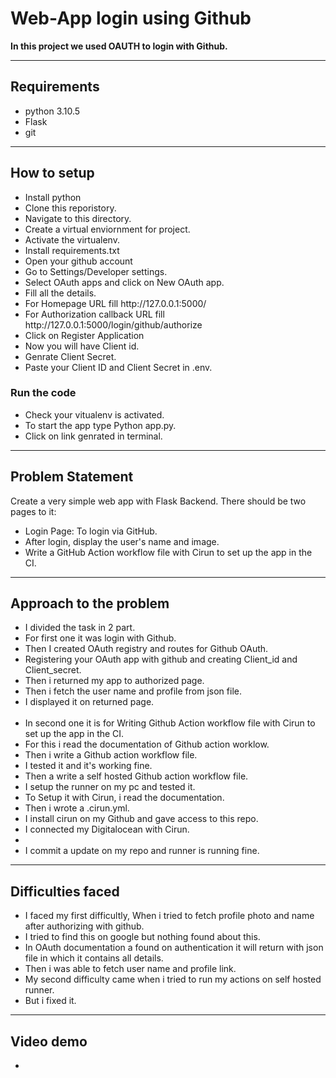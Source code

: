 <h1>Web-App login using Github</h1>
<p><b>In this project we used OAUTH to login with Github.</b></p>
<hr border-top: 1px dashed>
<h2>Requirements</h2>
<ul type ="disc">
<li>python 3.10.5</li>
 <li>Flask</li>
  <li>git</li>
</ul>
<hr>
<h2>How to setup</h2>
<ul type="disc">
 <li>Install python</li>
 <li>Clone this reporistory.</li>
 <li>Navigate to this directory.</li>
 <li>Create a virtual enviornment for project.</li>
 <li>Activate the virtualenv.</li>
 <li>Install requirements.txt</li>
 <li>Open your github account</li>
 <li>Go to Settings/Developer settings.</li>
 <li>Select OAuth apps and click on New OAuth app.</li>
 <li>Fill all the details.</li>
 <li>For Homepage URL fill http://127.0.0.1:5000/</li>
 <li>For Authorization callback URL fill http://127.0.0.1:5000/login/github/authorize</li>
 <li>Click on Register Application</li>
 <li>Now you will have Client id.</li>
 <li>Genrate Client Secret.</li>
 <li>Paste your Client ID and Client Secret in .env.</li>
 </ul>
<h3>Run the code</h3>
<ul type="disc">
 <li>Check your vitualenv is activated.</li>
 <li>To start the app type Python app.py.</li>
 <li>Click on link genrated in terminal.</li>
 </ul>
<hr>
<h2>Problem Statement</h2>
 Create a very simple web app with Flask Backend. There should be two pages to it:
 <ul>
<li> Login Page: To login via GitHub.</li>
<li> After login, display the user's name and image.</li>
<li> Write a GitHub Action workflow file with Cirun to set up the app in the CI.</li>
 </ul>
<hr>
<h2>Approach to the problem</h2>
<ul type="disc">
<li>I divided the task in 2 part.</li>
<li>For first one it was login with Github.</li>
<li>Then I created OAuth registry and routes for Github OAuth.</li>
<li>Registering your OAuth app with github and creating Client_id and Client_secret.</li>
<li>Then i returned my app to authorized page.</li>
<li>Then i fetch the user name and profile from json file.</li>
<li>I displayed it on returned page.</li>
<br>
<li>In second one it is for Writing Github Action workflow file with Cirun to set up the app in the CI.</li>
<li>For this i read the documentation of Github action worklow.</li>
<li>Then i write a Github action workflow file.</li>
<li>I tested it and it's working fine.</li>
<li>Then a write a self hosted Github action workflow file.</li>
<li>I setup the runner on my pc and tested it.</li>
<li>To Setup it with Cirun, i read the documentation.</li>
<li>Then i wrote a .cirun.yml.</li>
<li>I install cirun on my Github and gave access to this repo.</li>
<li>I connected my Digitalocean with Cirun.<li>
<li>I commit a update on my repo and runner is running fine.</li>
</ul>
<hr>
<h2>Difficulties faced</h2>
<ul type="disc">
<li>I faced my first difficultly, When i tried to fetch profile photo and name after authorizing with github.</li>
<li>I tried to find this on google but nothing found about this.</li>
<li>In OAuth documentation a found on authentication it will return with json file in which it contains all details.</li>
<li>Then i was able to fetch user name and profile link.</li>
<li>My second difficulty came when i tried to run my actions on self hosted runner.</l>
<li>But i fixed it.</li>
</ul>
<hr>
<h2>Video demo</h2>
<ul>
<li></li>
</ul>


 
 
    


